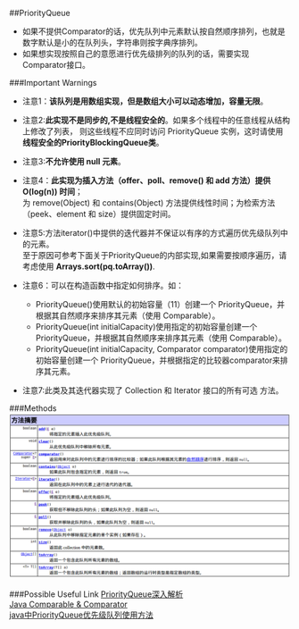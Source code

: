 ##PriorityQueue         
        
- 如果不提供Comparator的话，优先队列中元素默认按自然顺序排列，也就是数字默认是小的在队列头，字符串则按字典序排列。           
- 如果想实现按照自己的意愿进行优先级排列的队列的话，需要实现Comparator接口。          
         
###Important Warnings
- 注意1：**该队列是用数组实现，但是数组大小可以动态增加，容量无限**。                    
                                             
- 注意2:**此实现不是同步的,不是线程安全的**。如果多个线程中的任意线程从结构上修改了列表， 则这些线程不应同时访问 PriorityQueue 实例，这时请使用**线程安全的PriorityBlockingQueue类**。            
                    
- 注意3:**不允许使用 null 元素**。
                               
- 注意4：**此实现为插入方法（offer、poll、remove() 和 add 方法）提供 O(log(n)) 时间**；                  
为 remove(Object) 和 contains(Object) 方法提供线性时间；为检索方法（peek、element 和 size）提供固定时间。                  
           
- 注意5:方法iterator()中提供的迭代器并不保证以有序的方式遍历优先级队列中的元素。                   
至于原因可参考下面关于PriorityQueue的内部实现,如果需要按顺序遍历，请考虑使用 **Arrays.sort(pq.toArray())**.                       
                       
- 注意6：可以在构造函数中指定如何排序。如：                      
  - PriorityQueue()使用默认的初始容量（11）创建一个 PriorityQueue，并根据其自然顺序来排序其元素（使用 Comparable）。          
  - PriorityQueue(int initialCapacity)使用指定的初始容量创建一个 PriorityQueue，并根据其自然顺序来排序其元素（使用 Comparable）。           
  - PriorityQueue(int initialCapacity, Comparator comparator)使用指定的初始容量创建一个 PriorityQueue，并根据指定的比较器comparator来排序其元素。              
              
- 注意7:此类及其迭代器实现了 Collection 和 Iterator 接口的所有可选 方法。                 
           
###Methods          
![riorityQueue-method](img/1-PriorityQueue-method.png)          
         
###Possible Useful Link
[PriorityQueue深入解析](http://blog.csdn.net/kobejayandy/article/details/46832797)                     
[Java Comparable & Comparator](http://shmilyaw-hotmail-com.iteye.com/blog/1439450)                  
[java中PriorityQueue优先级队列使用方法](http://blog.csdn.net/hiphopmattshi/article/details/7334487)
